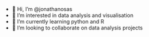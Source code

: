 - 👋 Hi, I’m @jonathanosas
- 👀 I’m interested in data analysis and visualisation
- 🌱 I’m currently learning python and R
- 💞️ I’m looking to collaborate on data analysis projects


<!---
jonathanosas/jonathanosas is a ✨ special ✨ repository because its `README.md` (this file) appears on your GitHub profile.
You can click the Preview link to take a look at your changes.
--->
